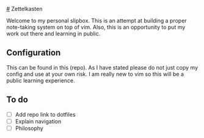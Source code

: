 [#](#.md) Zettelkasten

Welcome to my personal slipbox. This is an attempt at building a proper note-taking system on top of vim. Also, this is an opportunity to put my work out there and learning in public.

## Configuration

This can be found in this (repo). As I have stated please do not just copy my config and use at your own risk. I am really new to vim so this will be a public learning experience.

## To do

- [ ] Add repo link to dotfiles
- [ ] Explain navigation
- [ ] Philosophy
